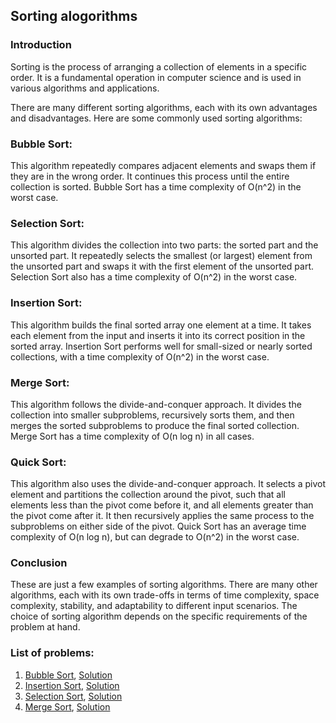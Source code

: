 ## Sorting alogorithms

### Introduction

Sorting is the process of arranging a collection of elements in a specific order. It is a fundamental operation in computer science and is used in various algorithms and applications.

There are many different sorting algorithms, each with its own advantages and disadvantages. Here are some commonly used sorting algorithms:

### Bubble Sort:

This algorithm repeatedly compares adjacent elements and swaps them if they are in the wrong order. It continues this process until the entire collection is sorted. Bubble Sort has a time complexity of O(n^2) in the worst case.

### Selection Sort:

This algorithm divides the collection into two parts: the sorted part and the unsorted part. It repeatedly selects the smallest (or largest) element from the unsorted part and swaps it with the first element of the unsorted part. Selection Sort also has a time complexity of O(n^2) in the worst case.

### Insertion Sort:

This algorithm builds the final sorted array one element at a time. It takes each element from the input and inserts it into its correct position in the sorted array. Insertion Sort performs well for small-sized or nearly sorted collections, with a time complexity of O(n^2) in the worst case.

### Merge Sort:

This algorithm follows the divide-and-conquer approach. It divides the collection into smaller subproblems, recursively sorts them, and then merges the sorted subproblems to produce the final sorted collection. Merge Sort has a time complexity of O(n log n) in all cases.

### Quick Sort:

This algorithm also uses the divide-and-conquer approach. It selects a pivot element and partitions the collection around the pivot, such that all elements less than the pivot come before it, and all elements greater than the pivot come after it. It then recursively applies the same process to the subproblems on either side of the pivot. Quick Sort has an average time complexity of O(n log n), but can degrade to O(n^2) in the worst case.

### Conclusion

These are just a few examples of sorting algorithms. There are many other algorithms, each with its own trade-offs in terms of time complexity, space complexity, stability, and adaptability to different input scenarios. The choice of sorting algorithm depends on the specific requirements of the problem at hand.

### List of problems:

1. [Bubble Sort](01-bubble/question.md), [Solution](01-bubble/bubble.ts)
2. [Insertion Sort](02-insert/question.md), [Solution](02-insert/insert.ts)
3. [Selection Sort](03-select/question.md), [Solution](03-select/select.ts)
4. [Merge Sort](04-merge/question.md), [Solution](04-merge/merge.ts)
